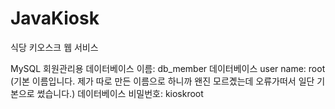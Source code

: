 # JavaKiosk
식당 키오스크 웹 서비스

MySQL 
회원관리용 데이터베이스 이름: db_member
데이터베이스 user name: root (기본 이름입니다. 제가 따로 만든 이름으로 하니까 왠진 모르곘는데 오류가떠서 일단 기본으로 썼습니다.)
데이터베이스 비밀번호: kioskroot
